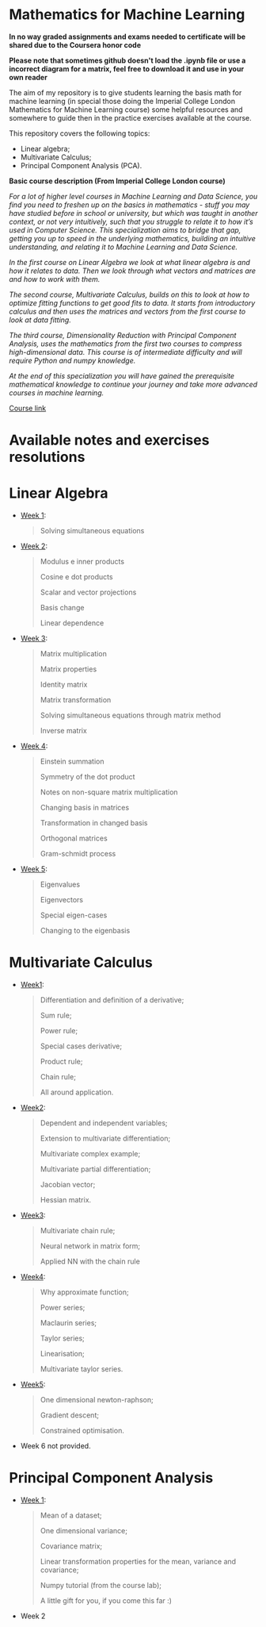 # Mathematics for Machine Learning
**In no way graded assignments  and exams needed to certificate will be shared due to the Coursera honor code**

**Please note that sometimes github doesn't load the .ipynb file or use a incorrect diagram for a matrix, feel free to download it and use in your own reader**

The aim of my repository is to give students learning the basis math for machine learning (in special those doing the Imperial College London Mathematics for Machine Learning course) some helpful resources and somewhere to guide then in the practice exercises available at the course.

This repository covers the following topics:

- Linear algebra;
- Multivariate Calculus;
- Principal Component Analysis (PCA).

**Basic course description (From Imperial College London course)**

*For a lot of higher level courses in Machine Learning and Data Science, you find you need to freshen up on the basics in mathematics - stuff you may have studied before in school or university, but which was taught in another context, or not very intuitively, such that you struggle to relate it to how it’s used in Computer Science. This specialization aims to bridge that gap, getting you up to speed in the underlying mathematics, building an intuitive understanding, and relating it to Machine Learning and Data Science.*

*In the first course on Linear Algebra we look at what linear algebra is and how it relates to data. Then we look through what vectors and matrices are and how to work with them.*

*The second course, Multivariate Calculus, builds on this to look at how to optimize fitting functions to get good fits to data. It starts from introductory calculus and then uses the matrices and vectors from the first course to look at data fitting.*

*The third course, Dimensionality Reduction with Principal Component Analysis, uses the mathematics from the first two courses to compress high-dimensional data. This course is of intermediate difficulty and will require Python and numpy knowledge.*

*At the end of this specialization you will have gained the prerequisite mathematical knowledge to continue your journey and take more advanced courses in machine learning.*

[Course link](https://www.coursera.org/specializations/mathematics-machine-learning)

# Available notes and exercises resolutions



# Linear Algebra

- [Week 1](https://github.com/Renatochaz/Mathematics_for_Machine_Learning/blob/master/week1.ipynb): 

  > Solving simultaneous equations

- [Week 2](https://github.com/Renatochaz/Mathematics_for_Machine_Learning/blob/master/Week2.ipynb):

  > Modulus e inner products
  >
  > Cosine e dot products
  >
  > Scalar and vector projections
  >
  > Basis change
  >
  > Linear dependence

- [Week 3](https://github.com/Renatochaz/Mathematics_for_Machine_Learning/blob/master/week3.ipynb): 

  > Matrix multiplication
  >
  > Matrix properties
  >
  > Identity matrix 
  >
  > Matrix transformation
  >
  > Solving simultaneous equations through matrix method
  >
  > Inverse matrix

- [Week 4](https://github.com/Renatochaz/Mathematics_for_Machine_Learning/blob/master/Week4.ipynb): 

  > Einstein summation
  >
  > Symmetry of the dot product
  >
  > Notes on non-square matrix multiplication
  >
  > Changing basis in matrices
  >
  > Transformation in changed basis
  >
  > Orthogonal matrices
  >
  > Gram-schmidt process

- [Week 5](https://github.com/Renatochaz/Mathematics_for_Machine_Learning/blob/master/week5.ipynb):

  > Eigenvalues
  >
  > Eigenvectors
  >
  > Special eigen-cases
  >
  > Changing to the eigenbasis



# Multivariate Calculus

- [Week1](https://github.com/Renatochaz/Mathematics_for_Machine_Learning/blob/master/calculus_week1.ipynb): 

  > Differentiation and definition of a derivative;
  >
  > Sum rule;
  >
  > Power rule;
  >
  > Special cases derivative;
  >
  > Product rule;
  >
  > Chain rule;
  >
  > All around application.
  >
  > 

- [Week2](https://github.com/Renatochaz/Mathematics_for_Machine_Learning/blob/master/calculus_week2.ipynb):

  > Dependent and independent variables;
  >
  > Extension to multivariate differentiation;
  >
  > Multivariate complex example;
  >
  > Multivariate partial differentiation;
  >
  > Jacobian vector;
  >
  > Hessian matrix.

- [Week3](https://github.com/Renatochaz/Mathematics_for_Machine_Learning/blob/master/calculus_week3.ipynb):

  > Multivariate chain rule;
  >
  > Neural network in matrix form;
  >
  > Applied NN with the chain rule
  
- [Week4](https://github.com/Renatochaz/Mathematics_for_Machine_Learning/blob/master/calculus_week4.ipynb):

  > Why approximate function;
  >
  > Power series;
  >
  > Maclaurin series;
  >
  > Taylor series;
  >
  > Linearisation;
  >
  > Multivariate taylor series.
  
- [Week5](https://github.com/Renatochaz/Mathematics_for_Machine_Learning/blob/master/calculus_week5.ipynb):

  > One dimensional newton-raphson;
  >
  > Gradient descent;
  >
  > Constrained optimisation.
  
- Week 6 not provided.
  
# Principal Component Analysis
  
- [Week 1](https://github.com/Renatochaz/Mathematics_for_Machine_Learning/blob/master/pca_week1.ipynb):
  > Mean of a dataset;
  >
  > One dimensional variance;
  >
  > Covariance matrix;
  >
  > Linear transformation properties for the mean, variance and covariance;
  >
  > Numpy tutorial (from the course lab);
  >
  > A little gift for you, if you come this far :\)
- Week 2
